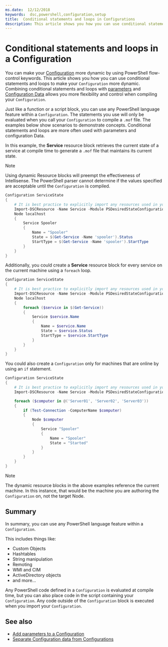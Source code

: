 ```yaml
---
ms.date:  12/12/2018
keywords:  dsc,powershell,configuration,setup
title:  Conditional statements and loops in Configurations
description: This article shows you how you can use conditional statements and loops to make your Configuration more dynamic. Combining conditional statements and loops with parameters and Configuration Data allows you more flexibility and control when compiling your Configuration.
---
```


# Conditional statements and loops in a Configuration

You can make your [Configuration](configurations.md) more dynamic by using PowerShell flow-control
keywords. This article shows you how you can use conditional statements and loops to make your
`Configuration` more dynamic. Combining conditional statements and loops with
[parameters](add-parameters-to-a-configuration.md) and [Configuration Data](configData.md) allows
you more flexibility and control when compiling your `Configuration`.

Just like a function or a script block, you can use any PowerShell language feature within a
`Configuration`. The statements you use will only be evaluated when you call your `Configuration` to
compile a `.mof` file. The examples below show scenarios to demonstrate concepts. Conditional
statements and loops are more often used with parameters and configuration Data.

In this  example, the **Service** resource block retrieves the current state of a service at
compile time to generate a `.mof` file that maintains its current state.

> [!NOTE]
> Using dynamic Resource blocks will preempt the effectiveness of Intellisense. The PowerShell
> parser cannot determine if the values specified are acceptable until the `Configuration` is
> compiled.

```powershell
Configuration ServiceState
{
    # It is best practice to explicitly import any resources used in your Configurations.
    Import-DSCResource -Name Service -Module PSDesiredStateConfiguration
    Node localhost
    {
        Service Spooler
        {
            Name = "Spooler"
            State = $(Get-Service -Name 'spooler').Status
            StartType = $(Get-Service -Name 'spooler').StartType
        }
    }
}
```

Additionally, you could create a **Service** resource block for every service on the current
machine using a `foreach` loop.

```powershell
Configuration ServiceState
{
    # It is best practice to explicitly import any resources used in your Configurations.
    Import-DSCResource -Name Service -Module PSDesiredStateConfiguration
    Node localhost
    {
        foreach ($service in $(Get-Service))
        {
            Service $service.Name
            {
                Name = $service.Name
                State = $service.Status
                StartType = $service.StartType
            }
        }
    }
}
```

You could also create a `Configuration` only for machines that are online by using an `if`
statement.

```powershell
Configuration ServiceState
{
    # It is best practice to explicitly import any resources used in your Configurations.
    Import-DSCResource -Name Service -Module PSDesiredStateConfiguration

    foreach ($computer in @('Server01', 'Server02', 'Server03'))
    {
        if (Test-Connection -ComputerName $computer)
        {
            Node $computer
            {
                Service "Spooler"
                {
                    Name = "Spooler"
                    State = "Started"
                }
            }
        }
    }
}
```

> [!NOTE]
> The dynamic resource blocks in the above examples reference the current machine. In this instance,
> that would be the machine you are authoring the `Configuration` on, not the target Node.

<!---
Mention Get-DSCConfigurationFromSystem
-->

## Summary

In summary, you can use any PowerShell language feature within a `Configuration`.

This includes things like:

- Custom Objects
- Hashtables
- String manipulation
- Remoting
- WMI and CIM
- ActiveDirectory objects
- and more...

Any PowerShell code defined in a `Configuration` is evaluated at compile time, but you can also
place code in the script containing your `Configuration`. Any code outside of the `Configuration`
block is executed when you import your `Configuration`.

## See also

- [Add parameters to a Configuration](add-parameters-to-a-configuration.md)
- [Separate Configuration data from Configurations](configData.md)
